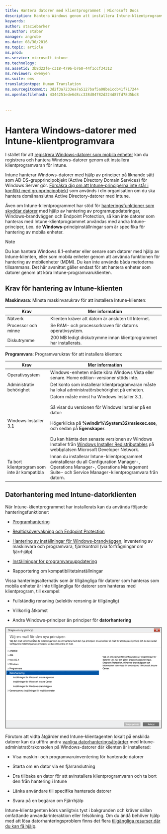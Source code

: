 ```yaml
---
title: Hantera datorer med klientprogrammet | Microsoft Docs
description: Hantera Windows genom att installera Intune-klientprogramvaran.
keywords: 
author: staciebarker
ms.author: stabar
manager: angrobe
ms.date: 08/30/2016
ms.topic: article
ms.prod: 
ms.service: microsoft-intune
ms.technology: 
ms.assetid: 3b8d22fe-c318-4796-b760-44f1ccf34312
ms.reviewer: owenyen
ms.suite: ems
translationtype: Human Translation
ms.sourcegitcommit: 3d2f3a7233ea7a5127baf5a08be1ccb41f717244
ms.openlocfilehash: 4344251ede6d8cc338d84782d224d87fd78d5bd8


---
```


# <a name="manage-windows-pcs-with-intune-pc-client-software"></a>Hantera Windows-datorer med Intune-klientprogramvara
I stället för att [registrera Windows-datorer som mobila enheter](set-up-windows-device-management-with-microsoft-intune.md) kan du registrera och hantera Windows-datorer genom att installera klientprogramvaran för Intune.

Intune hanterar Windows-datorer med hjälp av principer på liknande sätt som AD DS-grupprincipobjekt (Active Directory Domain Services) för Windows Server gör. [Försäkra dig om att Intune-principerna inte står i konflikt med grupprincipobjekt](resolve-gpo-and-microsoft-intune-policy-conflicts.md) som används i din organisation om du ska hantera domänanslutna Active Directory-datorer med Intune.

Även om Intune-klientprogrammet har stöd för [hanteringsfunktioner som skyddar datorer](policies-to-protect-windows-pcs-in-microsoft-intune.md) med hjälp av hantering av programuppdateringar, Windows-brandväggen och Endpoint Protection, så kan inte datorer som hanteras med Intune-klientprogrammet användas med andra Intune-principer, t.ex. de **Windows**-principinställningar som är specifika för hantering av mobila enheter.

> [!NOTE]
> Du kan hantera Windows 8.1-enheter eller senare som datorer med hjälp av Intune-klienten, eller som mobila enheter genom att använda funktionen för hantering av mobilenheter (MDM). Du kan inte använda båda metoderna tillsammans. Det här avsnittet gäller endast för att hantera enheter som datorer genom att köra Intune-programvaruklienten.

## <a name="requirements-for-intune-pc-client-management"></a>Krav för hantering av Intune-klienten

**Maskinvara**: Minsta maskinvarukrav för att installera Intune-klienten:

|Krav|Mer information|
|---------------|--------------------|
|Nätverk|Klienten kräver att datorn är ansluten till Internet.|
|Processor och minne|Se RAM- och processorkraven för datorns operativsystem.|
|Diskutrymme|200 MB ledigt diskutrymme innan klientprogrammet har installerats.|

**Programvara**: Programvarukrav för att installera klienten:

|Krav|Mer information|
|---------------|--------------------|
|Operativsystem | Windows-enheten måste köra Windows Vista eller senare. Home edition-versioner stöds inte.|
|Administrativ behörighet|Det konto som installerar klientprogramvaran måste ha lokal administratörsbehörighet på enheten.|
|Windows Installer 3.1|Datorn måste minst ha Windows Installer 3.1.<br /><br />Så visar du versionen för Windows Installer på en dator:<br /><br />  Högerklicka på **%windir%\System32\msiexec.exe**, och sedan på **Egenskaper**.<br /><br />Du kan hämta den senaste versionen av Windows Installer från [Windows Installer Redistributables](http://go.microsoft.com/fwlink/?LinkID=234258) på webbplatsen Microsoft Developer Network.|
|Ta bort klientprogram som inte är kompatibla|Innan du installerar Intune-klientprogrammet avinstallerar du all Configuration Manager-, Operations Manager-, Operations Management Suite- och Service Manager-klientprogramvara från datorn.|

## <a name="computer-management-with-the-intune-computer-client"></a>Datorhantering med Intune-datorklienten
När Intune-klientprogrammet har installerats kan du använda följande hanteringsfunktioner: 

- [Programhantering](deploy-apps-in-microsoft-intune.md)

- [Realtidsövervakning och Endpoint Protection](help-secure-windows-pcs-with-endpoint-protection-for-microsoft-intune.md)

- [Hantering av inställningar för Windows-brandväggen](help-protect-windows-pcs-using-windows-firewall-policies-in-microsoft-intune.md), inventering av maskinvara och programvara, fjärrkontroll (via förfrågningar om fjärrhjälp)

- [Inställningar för programvaruuppdatering](keep-windows-pcs-up-to-date-with-software-updates-in-microsoft-intune.md)

- Rapportering om kompatibilitetsinställningar

Vissa hanteringsalternativ som är tillgängliga för datorer som hanteras som mobila enheter är inte tillgängliga för datorer som hanteras med klientprogram, till exempel:

-   Fullständig rensning (selektiv rensning är tillgänglig)

-   Villkorlig åtkomst

-   Andra Windows-principer än principer för **datorhantering**

  ![Principmall för Windows-datorer](../media/pc_policy_template.png)

Förutom att vidta åtgärder med Intune-klientagenten lokalt på enskilda datorer kan du utföra andra [vanliga datorhanteringsåtgärder](common-windows-pc-management-tasks-with-the-microsoft-intune-computer-client.md) med Intune-administratörskonsolen på Windows-datorer där klienten är installerad:

-   Visa maskin- och programvaruinventering för hanterade datorer

-   Starta om en dator via en fjärranslutning

-   Dra tillbaka en dator för att avinstallera klientprogramvaran och ta bort den från hantering i Intune

-   Länka användare till specifika hanterade datorer

-   Svara på en begäran om Fjärrhjälp

Intune-klientagenten körs vanligtvis tyst i bakgrunden och kräver sällan omfattande användarinteraktion eller felsökning. Om du ändå behöver hjälp med att lösa datorhanteringsproblem finns det flera [tillgängliga resurser där du kan få hjälp](/intune/troubleshoot/troubleshoot-client-setup-in-microsoft-intune).



<!--HONumber=Dec16_HO3-->


